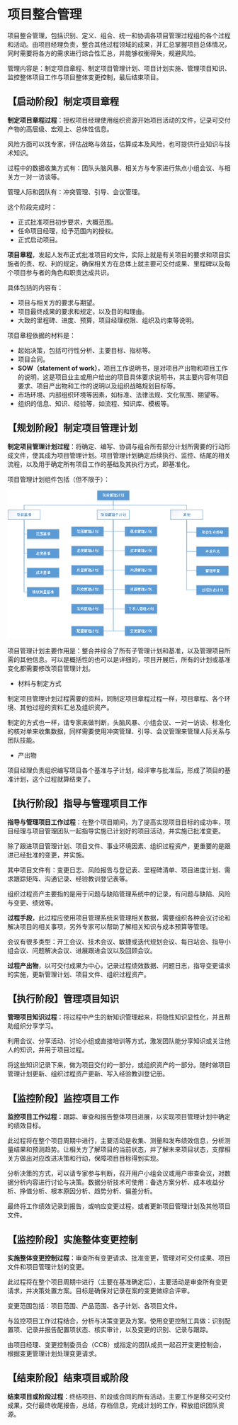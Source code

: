 # 项目整合管理

项目整合管理，包括识别、定义、组合、统一和协调各项目管理过程组的各个过程和活动。由项目经理负责，整合其他过程领域的成果，并汇总掌握项目总体情况，同时需要将各方的需求进行综合性汇总，并能够权衡得失，规避风险。

管理内容是：制定项目章程、制定项目管理计划、项目计划实施、管理项目知识、监控整体项目工作与项目整体变更控制，最后结束项目。

## 【启动阶段】制定项目章程

**制定项目章程过程**：授权项目经理使用组织资源开始项目活动的文件，记录可交付产物的高层级、宏观上、总体性信息。

风险方面可以找专家，评估战略与效益，估算成本及风险，也可提供行业知识与技术知识。

过程中的数据收集方式有：团队头脑风暴、相关方与专家进行焦点小组会议、与相关方一对一访谈等。

管理人际和团队有：冲突管理、引导、会议管理。

这个阶段完成时：

- 正式批准项目初步要求，大概范围。
- 任命项目经理，给予范围内的授权。
- 正式启动项目。

**项目章程**，发起人发布正式批准项目的文件，实际上就是有关项目的要求和项目实施者的责、权、利的规定。确保相关方在总体上就主要可交付成果、里程碑以及每个项目参与者的角色和职责达成共识。

具体包括的内容有：

- 项目与相关方的要求与期望。
- 项目最终成果的要求和规定，以及目的和理由。
- 大致的里程碑、进度、预算，项目经理权限、组织及约束等说明。

项目章程依据的材料是：

- 起始决策，包括可行性分析、主要目标、指标等。
- 项目合同。
- **SOW（statement of work）**，项目工作说明书，是对项目产出物和项目工作的说明，这是项目业主或用户给出的项目具体要求说明书，其主要内容有项目要求、项目产出物和工作的说明以及组织战略规划目标等。
- 市场环境、内部组织环境等因素，如标准、法律法规、文化氛围、期望等。
- 组织的信息、知识、经验等，如流程、知识库、模板等。

## 【规划阶段】制定项目管理计划

**制定项目管理计划过程**：将确定、编写、协调与组合所有部分计划所需要的行动形成文件，使其成为项目管理计划。项目管理计划确定后续执行、监控、结尾的相关流程，以及用于确定所有项目工作的基础及其执行方式，即基准化。

项目管理计划组件包括（但不限于）：

![pm_group_manage_plan](pm_group_manage_plan.png)

项目管理计划主要作用是：整合并综合了所有子管理计划和基准，以及管理项目所需的其他信息。可以是概括性的也可以是详细的，项目开展后，所有的计划或基准变化都需要修改项目管理计划。

- 材料与制定方式

制定项目管理计划过程需要的资料，同制定项目章程过程一样，项目章程、各个环境、其他过程的资料汇总及组织资产。

制定的方式也一样，请专家来做判断，头脑风暴、小组会议、一对一访谈、标准化的核对单来收集数据，同样需要使用冲突管理、引导、会议管理来管理人际关系与团队技能。

- 产出物

项目经理负责组织编写项目各个基准与子计划，经评审与批准后，形成了项目的基准计划，这个过程就算结束了。

## 【执行阶段】指导与管理项目工作

**指导与管理项目工作过程**：在整个项目期间，为了提高实现项目目标的成功率，项目经理与项目管理团队一起指导实施已计划好的项目活动，并实施已批准变更。

除了跟进项目管理计划、项目文件、事业环境因素、组织过程资产，更重要的是跟进已经批准的变更，并实施。

其中项目文件有：变更日志、风险报告与登记表、里程碑清单、项目进度计划、需求跟踪矩阵、沟通记录、经验教训登记表等。

组织过程资产主要指的是用于问题与缺陷管理系统中的记录，有问题与缺陷、风险与变更、绩效等。

**过程手段**，此过程应使用项目管理系统来管理相关数据，需要组织各种会议讨论和解决项目的相关事项，另外专家可以帮助了解相关知识与成本预算等管理。

会议有很多类型：开工会议、技术会议、敏捷或迭代规划会议、每日站会、指导小组会议、问题解决会议、进展跟进会议以及回顾会议。

**过程产出物**，以可交付成果为中心，记录过程绩效数据、问题日志，指导变更请求的实施，更新管理计划、项目文件、组织过程资产。

## 【执行阶段】管理项目知识

**管理项目知识过程**：将过程中产生的新知识管理起来，将隐性知识显性化，并且帮助组织分享学习。

利用会议、分享活动、讨论小组或直接培训等方式，激发团队能分享知识或关注他人的知识，并用于项目过程。

将这些知识记录下来，做为项目交付的一部分，或组织资产的一部分。随时做项目管理计划更新、组织过程资产更新、写入经验教训登记册。

## 【监控阶段】监控项目工作

**监控项目工作过程**：跟踪、审查和报告整体项目进展，以实现项目管理计划中确定的绩效目标。

此过程将在整个项目周期中进行，主要活动是收集、测量和发布绩效信息，分析测量结果和预测趋势。让相关方了解项目的当前状态，并了解未来项目状态，支撑相关方做出对应改进决策和行动，保障项目目标得到实现。

分析决策的方式，可以请专家参与判断，召开用户小组会议或用户审查会议，对数据分析内容进行讨论与决策。数据分析技术可使用：备选方案分析、成本收益分析、挣值分析、根本原因分析、趋势分析、偏差分析。

最终将工作绩效记录到报告，或响应变更过程，或者更新项目管理计划及其他项目文件。

## 【监控阶段】实施整体变更控制

**实施整体变更控制过程**：审查所有变更请求、批准变更，管理对可交付成果、项目文件和项目管理计划的变更。

此过程将在整个项目周期中进行（主要在基准确定后），主要活动是审查所有变更请求，并决策处置方案。目标是确保对记录在案的变更做综合评审。

变更范围包括：项目范围、产品范围、各子计划、各项目文件。

与监控项目工作过程结合，分析与决策变更及方案。使用变更控制工具做：识别配置项、记录并报告配置项状态、核实审计，以及变更的识别、记录与跟踪。

由项目经理、变更控制委员会（CCB）或指定的团队成员一起召开变更控制会，根据变更管理计划处理变更请求。

## 【结束阶段】结束项目或阶段

**结束项目或阶段过程**：终结项目、阶段或合同的所有活动，主要工作是移交可交付成果，交付最终收尾报告，总结，存档信息，完成计划的工作，释放组织团队资源。

